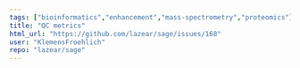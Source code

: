 ```yaml
---
tags: ["bioinformatics","enhancement","mass-spectrometry","proteomics"]
title: "QC metrics"
html_url: "https://github.com/lazear/sage/issues/168"
user: "KlemensFroehlich"
repo: "lazear/sage"
---
```


